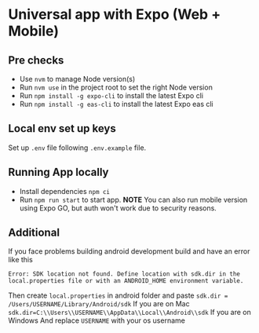 # Universal app with Expo (Web + Mobile)

## Pre checks

- Use `nvm` to manage Node version(s)
- Run `nvm use` in the project root to set the right Node version
- Run `npm install -g expo-cli` to install the latest Expo cli
- Run `npm install -g eas-cli` to install the latest Expo eas cli

## Local env set up keys

Set up `.env` file following `.env.example` file.

## Running App locally

- Install dependencies `npm ci`
- Run `npm run start` to start app.
  **NOTE** You can also run mobile version using Expo GO, but auth won't work due to security reasons.

## Additional

If you face problems building android development build and have an error like this

```
Error: SDK location not found. Define location with sdk.dir in the local.properties file or with an ANDROID_HOME environment variable.
```

Then create `local.properties` in android folder and paste
`sdk.dir = /Users/USERNAME/Library/Android/sdk` If you are on Mac
`sdk.dir=C:\\Users\\USERNAME\\AppData\\Local\\Android\\sdk` If you are on Windows
And replace `USERNAME` with your os username
